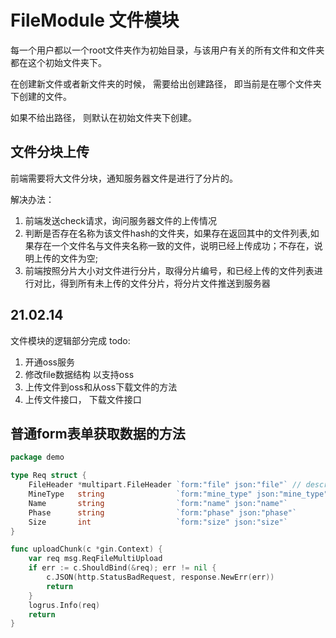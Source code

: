 # FileModule 文件模块

每一个用户都以一个root文件夹作为初始目录，与该用户有关的所有文件和文件夹都在这个初始文件夹下。

在创建新文件或者新文件夹的时候， 需要给出创建路径， 即当前是在哪个文件夹下创建的文件。

如果不给出路径， 则默认在初始文件夹下创建。

## 文件分块上传

前端需要将大文件分块，通知服务器文件是进行了分片的。

解决办法：

1. 前端发送check请求，询问服务器文件的上传情况
2. 判断是否存在名称为该文件hash的文件夹，如果存在返回其中的文件列表,如果存在一个文件名与文件夹名称一致的文件，说明已经上传成功；不存在，说明上传的文件为空;
3. 前端按照分片大小对文件进行分片，取得分片编号，和已经上传的文件列表进行对比，得到所有未上传的文件分片，将分片文件推送到服务器

## 21.02.14

文件模块的逻辑部分完成 todo:

1. 开通oss服务
2. 修改file数据结构 以支持oss
3. 上传文件到oss和从oss下载文件的方法
4. 上传文件接口， 下载文件接口

## 普通form表单获取数据的方法

```go
package demo

type Req struct {
	FileHeader *multipart.FileHeader `form:"file" json:"file"` // describes a file part of a multipart request.
	MineType   string                `form:"mine_type" json:"mine_type"`
	Name       string                `form:"name" json:"name"`
	Phase      string                `form:"phase" json:"phase"`
	Size       int                   `form:"size" json:"size"`
}

func uploadChunk(c *gin.Context) {
	var req msg.ReqFileMultiUpload
	if err := c.ShouldBind(&req); err != nil {
		c.JSON(http.StatusBadRequest, response.NewErr(err))
		return
	}
	logrus.Info(req)
	return
}

```



